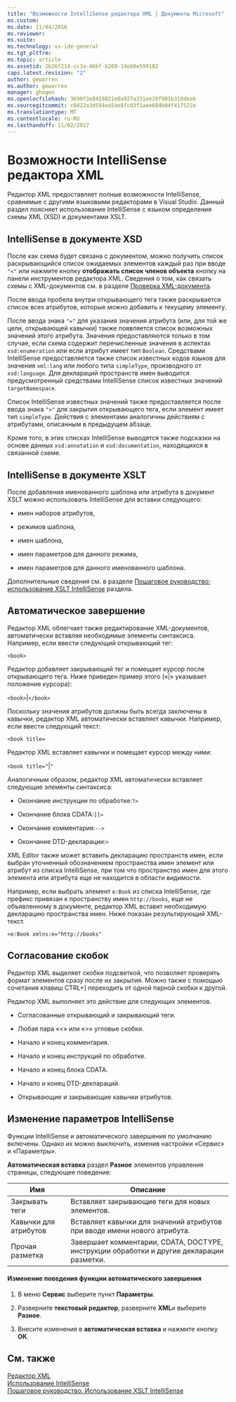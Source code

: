 ```yaml
---
title: "Возможности IntelliSense редактора XML | Документы Microsoft"
ms.custom: 
ms.date: 11/04/2016
ms.reviewer: 
ms.suite: 
ms.technology: vs-ide-general
ms.tgt_pltfrm: 
ms.topic: article
ms.assetid: 2b26f214-cc3a-46bf-b260-14eb8e599182
caps.latest.revision: "2"
author: gewarren
ms.author: gewarren
manager: ghogen
ms.openlocfilehash: 3690f3e8459821e0a927a351ee28f901b318deab
ms.sourcegitcommit: c0422a3d594ea5ae8fc03f1aee684b04f417522e
ms.translationtype: MT
ms.contentlocale: ru-RU
ms.lasthandoff: 11/02/2017
---
```

# <a name="xml-editor-intellisense-features"></a>Возможности IntelliSense редактора XML
Редактор XML предоставляет полные возможности IntelliSense, сравнимые с другими языковыми редакторами в Visual Studio. Данный раздел поясняет использование IntelliSense с языком определения схемы XML (XSD) и документами XSLT.  
  
## <a name="intellisense-in-an-xsd-document"></a>IntelliSense в документе XSD  
 После как схема будет связана с документом, можно получить список раскрывающийся список ожидаемых элементов каждый раз при вводе `"<"` или нажмите кнопку **отображать список членов объекта** кнопку на панели инструментов редактора XML. Сведения о том, как связать схемы с XML-документов см. в разделе [Проверка XML-документа](../xml-tools/xml-document-validation.md).  
  
 После ввода пробела внутри открывающего тега также раскрывается список всех атрибутов, которые можно добавить к текущему элементу.  
  
 После ввода знака `"="` для указания значения атрибута (или, для той же цели, открывающей кавычки) также появляется список возможных значений этого атрибута. Значения предоставляются только в том случае, если схема содержит перечисленные значения в аспектах `xsd:enumeration` или если атрибут имеет тип `Boolean`. Средствами IntelliSense предоставляется также список известных кодов языков для значения `xml:lang` или любого типа `simpleType`, производного от `xsd:language`. Для деклараций пространств имен выводится предусмотренный средствами IntelliSense список известных значений `targetNamespace`.  
  
 Список IntelliSense известных значений также предоставляется после ввода знака `">"` для закрытия открывающего тега, если элемент имеет тип `simpleType`. Действия с элементами аналогичны действиям с атрибутами, описанным в предыдущем абзаце.  
  
 Кроме того, в этих списках IntelliSense выводятся также подсказки на основе данных `xsd:annotation` и `xsd:documentation`, находящихся в связанной схеме.  
  
## <a name="intellisense-in-an-xslt-document"></a>IntelliSense в документе XSLT  
 После добавления именованного шаблона или атрибута в документ XSLT можно использовать IntelliSense для вставки следующего:  
  
-   имен наборов атрибутов,  
  
-   режимов шаблона,  
  
-   имен шаблона,  
  
-   имен параметров для данного режима,  
  
-   имен параметров для данного именованного шаблона.  
  
Дополнительные сведения см. в разделе [Пошаговое руководство: использование XSLT IntelliSense](../xml-tools/walkthrough-using-xslt-intellisense.md) раздела.  
  
## <a name="auto-completion"></a>Автоматическое завершение  
 Редактор XML облегчает также редактирование XML-документов, автоматически вставляя необходимые элементы синтаксиса. Например, если ввести следующий открывающий тег:  
  
 `<book>`  
  
 Редактор добавляет закрывающий тег и помещает курсор после открывающего тега. Ниже приведен пример этого («&#124;» указывает положение курсора):  
  
 `<book>`&#124;`</book>`  
  
 Поскольку значения атрибутов должны быть всегда заключены в кавычки, редактор XML автоматически вставляет кавычки. Например, если ввести следующий текст:  
  
 `<book title=`  
  
 Редактор XML вставляет кавычки и помещает курсор между ними:  
  
 `<book title="`&#124;`"`  
  
 Аналогичным образом, редактор XML автоматически вставляет следующие элементы синтаксиса:  
  
-   Окончание инструкции по обработке:`?>`  
  
-   Окончание блока CDATA:`]]>`  
  
-   Окончание комментария:`-->`  
  
-   Окончание DTD-декларации:`>`  
  
XML Editor также может вставить декларацию пространств имен, если выбран уточненный обозначением пространства имен элемент или атрибут из списка IntelliSense, при том что пространство имен для этого элемента или атрибута еще не находится в области видимости.  
  
Например, если выбрать элемент `e:Book` из списка IntelliSense, где префикс привязан к пространству имен `http://books`, еще не объявленному в документе, редактор XML вставит необходимую декларацию пространства имен. Ниже показан результирующий XML-текст.  
  
`<e:Book xmlns:e="http://books"`  
  
## <a name="brace-matching"></a>Согласование скобок  
 Редактор XML выделяет скобки подсветкой, что позволяет проверять формат элементов сразу после их закрытия. Можно также с помощью сочетания клавиш CTRL+] переходить от одной парной скобки к другой.  
  
 Редактор XML выполняет это действие для следующих элементов.  
  
-   Согласованные открывающий и закрывающий теги.  
  
-   Любая пара «\<» или «>» угловые скобки.  
  
-   Начало и конец комментария.  
  
-   Начало и конец инструкций по обработке.  
  
-   Начало и конец блока CDATA.  
  
-   Начало и конец DTD-деклараций.  
  
-   Открывающие и закрывающие кавычки атрибутов.  
  
## <a name="modifying-the-intellisense-options"></a>Изменение параметров IntelliSense  
 Функции IntelliSense и автоматического завершения по умолчанию включены. Однако их можно выключить, изменив настройки «Сервис» и «Параметры».  
  
 **Автоматическая вставка** раздел **Разное** элементов управления страницы, следующее поведение:  
  
|Имя|Описание|  
|----------|-----------------|  
|Закрывать теги|Вставляет закрывающие теги для новых элементов.|  
|Кавычки для атрибутов|Вставляет кавычки для значений атрибутов при вводе имени нового атрибута.|  
|Прочая разметка|Завершает комментарии, CDATA, DOCTYPE, инструкции обработки и другие декларации разметки.|  
  
#### <a name="to-change-the-auto-completion-behavior"></a>Изменение поведения функции автоматического завершения  
  
1.  В меню **Сервис** выберите пункт **Параметры**.  
  
2.  Разверните **текстовый редактор**, разверните **XML**и выберите **Разное**.  
  
3.  Внесите изменения в **автоматическая вставка** и нажмите кнопку **ОК**.  
  
## <a name="see-also"></a>См. также  
 [Редактор XML](../xml-tools/xml-editor.md)   
 [Использование IntelliSense](../ide/using-intellisense.md)   
 [Пошаговое руководство. Использование XSLT IntelliSense](../xml-tools/walkthrough-using-xslt-intellisense.md)